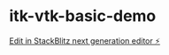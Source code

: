 # itk-vtk-basic-demo

[Edit in StackBlitz next generation editor ⚡️](https://stackblitz.com/~/github.com/shunia/itk-vtk-basic-demo)
